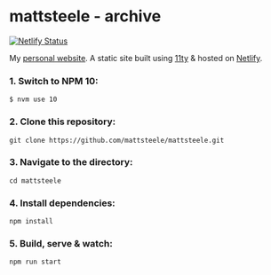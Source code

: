 # mattsteele - archive

[![Netlify Status](https://api.netlify.com/api/v1/badges/21825428-ad07-4f65-b2a0-fd72783f8747/deploy-status)](https://app.netlify.com/sites/peaceful-albattani-1d96dc/deploys)

My [personal website](https://mattsteele.dev). A static site built using [11ty](https://github.com/11ty/eleventy) &amp; hosted on [Netlify](https://netlify.com/).

### 1. Switch to NPM 10:

`$ nvm use 10`

### 2. Clone this repository:

```
git clone https://github.com/mattsteele/mattsteele.git
```

### 3. Navigate to the directory:

```
cd mattsteele
```

### 4. Install dependencies:

```
npm install
```

### 5. Build, serve & watch:

```
npm run start
```
